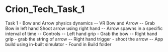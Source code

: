 # Crion_Tech_Task_1
Task 1 - Bow and Arrow physics dynamics -- VR Bow and Arrow -- Grab Bow in left hand Shoot arrow using right hand -- Arrow spawns in a specific interval of time
-- Controls -- Left hand grip - Grab the bow -- Right hand grip - grab the string of arrow -- Right hand trigger - shoot the arrow 
-- App build using in-built simulator - Found in Build folder
